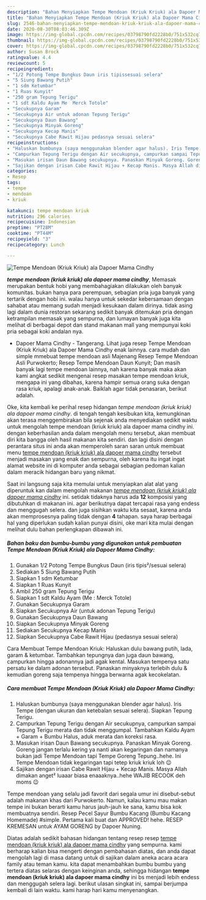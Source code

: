 ```yaml
---
description: "Bahan Menyiapkan Tempe Mendoan (Kriuk Kriuk) ala Dapoer Mama Cindhy Lezat"
title: "Bahan Menyiapkan Tempe Mendoan (Kriuk Kriuk) ala Dapoer Mama Cindhy Lezat"
slug: 2546-bahan-menyiapkan-tempe-mendoan-kriuk-kriuk-ala-dapoer-mama-cindhy-lezat
date: 2020-08-30T08:03:46.309Z
image: https://img-global.cpcdn.com/recipes/03798790fd2228b0/751x532cq70/tempe-mendoan-kriuk-kriuk-ala-dapoer-mama-cindhy-foto-resep-utama.jpg
thumbnail: https://img-global.cpcdn.com/recipes/03798790fd2228b0/751x532cq70/tempe-mendoan-kriuk-kriuk-ala-dapoer-mama-cindhy-foto-resep-utama.jpg
cover: https://img-global.cpcdn.com/recipes/03798790fd2228b0/751x532cq70/tempe-mendoan-kriuk-kriuk-ala-dapoer-mama-cindhy-foto-resep-utama.jpg
author: Susan Brock
ratingvalue: 4.4
reviewcount: 5
recipeingredient:
- "1/2 Potong Tempe Bungkus Daun iris tipissesuai selera"
- "5 Siung Bawang Putih"
- "1 sdm Ketumbar"
- "1 Ruas Kunyit"
- "250 gram Tepung Terigu"
- "1 sdt Kaldu Ayam Me  Merck Totole"
- "Secukupnya Garam"
- "Secukupnya Air untuk adonan Tepung Terigu"
- "Secukupnya Daun Bawang"
- "Secukupnya Minyak Goreng"
- "Secukupnya Kecap Manis"
- "Secukupnya Cabe Rawit Hijau pedasnya sesuai selera"
recipeinstructions:
- "Haluskan bumbunya (saya menggunakan blender agar halus). Iris Tempe (dengan ukuran dan ketebalan sesuai selera). Siapkan Tepung Terigu."
- "Campurkan Tepung Terigu dengan Air secukupnya, campurkan sampai Tepung Terigu merata dan tidak menggumpal. Tambahkan Kaldu Ayam + Garam + Bumbu Halus, aduk merata dan koreksi rasa."
- "Masukan irisan Daun Bawang secukupnya. Panaskan Minyak Goreng. Goreng jangan terlalu kering ya nanti akan kegaringan dan namanya bukan jadi Tempe Mendoan tapi Tempe Goreng Tepung..hehe. Ini Tempe Mendoan tidak kegaringan tapi tetep kriuk kriuk loh 😉"
- "Sajikan dengan irisan Cabe Rawit Hijau + Kecap Manis. Masya Allah dimakan anget² luaaar biasa enaaaknya..hehe WAJIB RECOOK deh moms 😉"
categories:
- Resep
tags:
- tempe
- mendoan
- kriuk

katakunci: tempe mendoan kriuk 
nutrition: 296 calories
recipecuisine: Indonesian
preptime: "PT28M"
cooktime: "PT44M"
recipeyield: "3"
recipecategory: Lunch

---
```



![Tempe Mendoan (Kriuk Kriuk) ala Dapoer Mama Cindhy](https://img-global.cpcdn.com/recipes/03798790fd2228b0/751x532cq70/tempe-mendoan-kriuk-kriuk-ala-dapoer-mama-cindhy-foto-resep-utama.jpg)

<b><i>tempe mendoan (kriuk kriuk) ala dapoer mama cindhy</i></b>, Memasak merupakan bentuk hobi yang membahagiakan dilakukan oleh banyak komunitas. bukan hanya para perempuan, sebagian pria juga banyak yang tertarik dengan hobi ini. walau hanya untuk sekedar kebersamaan dengan sahabat atau memang sudah menjadi kesukaan dalam dirinya. tidak asing lagi dalam dunia restoran sekarang sedikit banyak ditemukan pria dengan ketrampilan memasak yang sempurna, dan lumayan banyak juga kita melihat di berbagai depot dan stand makanan mall yang mempunyai koki pria sebagai koki andalan nya.

- Dapoer Mama Cindhy - Tangerang. Lihat juga resep Tempe Mendoan (Kriuk Kriuk) ala Dapoer Mama Cindhy enak lainnya. cara mudah dan simple mmebuat tempe mendoan asli Majenang Resep Tempe Mendoan Asli Purwokerto; Resep Tempe Mendoan Daun Kunyit; Dan masih banyak lagi tempe mendoan lainnya, nah karena banyak maka akan kami angkat sedikit mengenai resep masakan tempe mendoan kriuk, mengapa ini yang dibahas, karena hampir semua orang suka dengan rasa kriuk, apalagi anak-anak. Baiklah agar tidak penasaran, berikut adalah.

Oke, kita kembali ke perihal resep hidangan <i>tempe mendoan (kriuk kriuk) ala dapoer mama cindhy</i>. di tengah tengah kesibukan kita, kemungkinan akan terasa menggembirakan bila sejenak anda menyediakan sedikit waktu untuk mengolah tempe mendoan (kriuk kriuk) ala dapoer mama cindhy ini. dengan keberhasilan anda dalam mengolah menu tersebut, akan membuat diri kita bangga oleh hasil makanan kita sendiri. dan lagi disini dengan perantara situs ini anda akan memperoleh saran saran untuk membuat menu <u>tempe mendoan (kriuk kriuk) ala dapoer mama cindhy</u> tersebut menjadi masakan yang enak dan sempurna, oleh karena itu ingat ingat alamat website ini di komputer anda sebagai sebagian pedoman kalian dalam meracik hidangan baru yang nikmat.


Saat ini langsung saja kita memulai untuk menyiapkan alat alat yang diperuntuk kan dalam mengolah makanan <u><i>tempe mendoan (kriuk kriuk) ala dapoer mama cindhy</i></u> ini. setidak tidaknya harus ada <b>12</b> komposisi yang dibutuhkan di makanan ini. agar berikutnya dapat tercapai rasa yang endess dan menggugah selera. dan juga sisihkan waktu kita sesaat, karena anda akan memprosesnya paling tidak dengan <b>4</b> tahapan. saya harap berbagai hal yang diperlukan sudah kalian punyai disini, oke mari kita mulai dengan melihat dulu bahan perlengkapan dibawah ini.

<!--inarticleads1-->

##### Bahan baku dan bumbu-bumbu yang digunakan untuk pembuatan Tempe Mendoan (Kriuk Kriuk) ala Dapoer Mama Cindhy:

1. Gunakan 1/2 Potong Tempe Bungkus Daun (iris tipis²/sesuai selera)
1. Sediakan 5 Siung Bawang Putih
1. Siapkan 1 sdm Ketumbar
1. Siapkan 1 Ruas Kunyit
1. Ambil 250 gram Tepung Terigu
1. Siapkan 1 sdt Kaldu Ayam (Me : Merck Totole)
1. Gunakan Secukupnya Garam
1. Siapkan Secukupnya Air (untuk adonan Tepung Terigu)
1. Gunakan Secukupnya Daun Bawang
1. Siapkan Secukupnya Minyak Goreng
1. Sediakan Secukupnya Kecap Manis
1. Siapkan Secukupnya Cabe Rawit Hijau (pedasnya sesuai selera)


Cara Membuat Tempe Mendoan Kriuk: Haluskan dulu bawang putih, lada, garam &amp; ketumbar. Tambahkan tepungnya dan juga daun bawang, campurkan hingga adonannya jadi agak kental. Masukan tempenya satu persatu ke dalam adonan tersebut. Panaskan minyaknya terlebih dulu &amp; kemudian goreng saja tempenya hingga berwarna agak kecokelatan. 

<!--inarticleads2-->

##### Cara membuat Tempe Mendoan (Kriuk Kriuk) ala Dapoer Mama Cindhy:

1. Haluskan bumbunya (saya menggunakan blender agar halus). Iris Tempe (dengan ukuran dan ketebalan sesuai selera). Siapkan Tepung Terigu.
1. Campurkan Tepung Terigu dengan Air secukupnya, campurkan sampai Tepung Terigu merata dan tidak menggumpal. Tambahkan Kaldu Ayam + Garam + Bumbu Halus, aduk merata dan koreksi rasa.
1. Masukan irisan Daun Bawang secukupnya. Panaskan Minyak Goreng. Goreng jangan terlalu kering ya nanti akan kegaringan dan namanya bukan jadi Tempe Mendoan tapi Tempe Goreng Tepung..hehe. Ini Tempe Mendoan tidak kegaringan tapi tetep kriuk kriuk loh 😉
1. Sajikan dengan irisan Cabe Rawit Hijau + Kecap Manis. Masya Allah dimakan anget² luaaar biasa enaaaknya..hehe WAJIB RECOOK deh moms 😉


Tempe mendoan yang selalu jadi favorit dari segala umur ini disebut-sebut adalah makanan khas dari Purwokerto. Namun, kalau kamu mau makan tempe ini bukan berarti kamu harus jauh-jauh ke sana, kamu bisa kok membuatnya sendiri. Resep Pecel Sayur Bumbu Kacang (Bumbu Kacang Homemade) #simple. Pertama kali buat dan APPROVED! hehe. RESEP KREMESAN untuk AYAM GORENG by Dapoer Nuning. 

Diatas adalah sedikit bahasan hidangan tentang resep resep <u>tempe mendoan (kriuk kriuk) ala dapoer mama cindhy</u> yang sempurna. kami berharap kalian bisa mengerti dengan pembahasan diatas, dan anda dapat mengolah lagi di masa datang untuk di sajikan dalam aneka acara acara family atau teman kamu. kita dapat menambahkan bumbu bumbu yang tertera diatas selaras dengan keinginan anda, sehingga hidangan <b>tempe mendoan (kriuk kriuk) ala dapoer mama cindhy</b> ini bs menjadi lebih endess dan menggugah selera lagi. berikut ulasan singkat ini, sampai berjumpa kembali di lain waktu. kami harap hari kamu menyenangkan.
